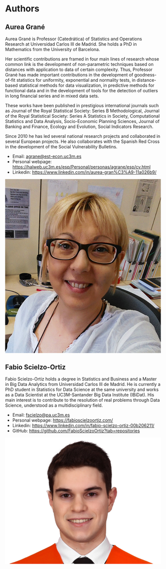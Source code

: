 # Authors 

## Aurea Grané

Aurea Grané is Professor (Catedrática) of Statistics and Operations Research at Universidad Carlos III de Madrid. She holds a PhD in Mathematics from the University of Barcelona.

Her scientific contributions are framed in four main lines of research whose common link is the development of non-parametric techniques based on distances with application to data of certain complexity. Thus, Professor Grané has made important contributions in the development of goodness-of-fit statistics for uniformity, exponential and normality tests, in distance-based statistical methods for data visualization, in predictive methods for functional data and in the development of tools for the detection of outliers in long financial series and in mixed data sets.

These works have been published in prestigious international journals such as Journal of the Royal Statistical Society: Series B Methodological, Journal of the Royal Statistical Society: Series A Statistics in Society, Computational Statistics and Data Analysis, Socio-Economic Planning Sciences, Journal of Banking and Finance, Ecology and Evolution, Social Indicators Research.

Since 2010 he has led several national research projects and collaborated in several European projects. He also collaborates with the Spanish Red Cross in the development of the Social Vulnerability Bulletins.


- Email: agrane@est-econ.uc3m.es
- Personal webpage: https://halweb.uc3m.es/esp/Personal/personas/agrane/esp/cv.html
- Linkedin: https://www.linkedin.com/in/aurea-gran%C3%A9-11a026b9/


![My Local Image](images/aurea.jpg "Example Image")


## Fabio Scielzo-Ortiz 


Fabio Scielzo-Ortiz holds a degree in Statistics and Business and a Master in Big Data Analytics from Universidad Carlos III de Madrid. He is currently a PhD student in Statistics for Data Science at the same university and works as a Data Scientist at the UC3M-Santander Big Data Institute (IBiDat). His main interest is to contribute to the resolution of real problems through Data Science, understood as a multidisciplinary field.

- Email: fscielzo@pa.uc3m.es
- Personal webpage: https://fabioscielzoortiz.com/
- Linkedin: https://www.linkedin.com/in/fabio-scielzo-ortiz-00b206211/
- GitHub: https://github.com/FabioScielzoOrtiz?tab=repositories


![My Local Image](images/fabio.jpg "Example Image")
